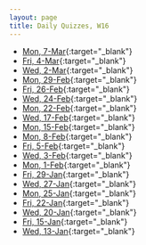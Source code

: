 ```yaml
---
layout: page
title: Daily Quizzes, W16
---
```


<!--
* [Fri, 18-Mar](){:target="_blank"}
* [Wed, 16-Mar](){:target="_blank"}
* [Mon, 14-Mar](){:target="_blank"}

-->

* [Mon, 7-Mar](http://goo.gl/forms/q64oohJtJi){:target="_blank"}
* [Fri, 4-Mar](http://goo.gl/forms/KNf4EDrkHS){:target="_blank"}
* [Wed, 2-Mar](http://goo.gl/forms/CL1MLa0zcv){:target="_blank"}
* [Mon, 29-Feb](http://goo.gl/forms/t2LG0mEVuJ){:target="_blank"}
* [Fri, 26-Feb](http://goo.gl/forms/RylzTNWe5O){:target="_blank"}
* [Wed, 24-Feb](http://goo.gl/forms/jh8KAZEbEI){:target="_blank"}
* [Mon, 22-Feb](http://goo.gl/forms/3ubYL0K1My){:target="_blank"}
* [Wed, 17-Feb](http://goo.gl/forms/SwEHtLsxQ1){:target="_blank"}
* [Mon, 15-Feb](http://goo.gl/forms/JxsZNJNHkQ){:target="_blank"}
* [Mon, 8-Feb](http://goo.gl/forms/y1yIQn6bAJ){:target="_blank"}
* [Fri, 5-Feb](http://goo.gl/forms/6rcVZK3CZB){:target="_blank"}
* [Wed, 3-Feb](http://goo.gl/forms/mFrP0ilUVA){:target="_blank"}
* [Mon, 1-Feb](http://goo.gl/forms/WUE4kr0iUJ){:target="_blank"}
* [Fri, 29-Jan](http://goo.gl/forms/FCKbRB8E6z){:target="_blank"}
* [Wed, 27-Jan](http://goo.gl/forms/dTOFBFNCtx){:target="_blank"}
* [Mon, 25-Jan](http://goo.gl/forms/nkPlgwmkbT){:target="_blank"}
* [Fri, 22-Jan](http://goo.gl/forms/gCxt5byzaG){:target="_blank"}
* [Wed, 20-Jan](http://goo.gl/forms/acdehNdbEI){:target="_blank"}
* [Fri, 15-Jan](http://goo.gl/forms/cZwVAarfKj){:target="_blank"}
* [Wed, 13-Jan](http://goo.gl/forms/8KLiAGqT5h){:target="_blank"}
